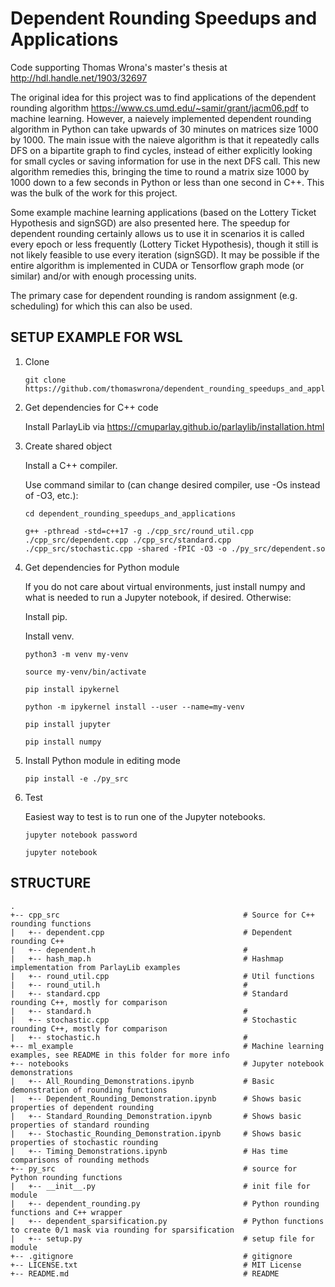# Dependent Rounding Speedups and Applications

Code supporting Thomas Wrona's master's thesis at http://hdl.handle.net/1903/32697

The original idea for this project was to find applications of the dependent rounding algorithm https://www.cs.umd.edu/~samir/grant/jacm06.pdf to machine learning. However, a naievely implemented dependent rounding algorithm in Python can take upwards of 30 minutes on matrices size 1000 by 1000. The main issue with the naieve algorithm is that it repeatedly calls DFS on a bipartite graph to find cycles, instead of either explicitly looking for small cycles or saving information for use in the next DFS call. This new algorithm remedies this, bringing the time to round a matrix size 1000 by 1000 down to a few seconds in Python or less than one second in C++. This was the bulk of the work for this project.

Some example machine learning applications (based on the Lottery Ticket Hypothesis and signSGD) are also presented here. The speedup for dependent rounding certainly allows us to use it in scenarios it is called every epoch or less frequently (Lottery Ticket Hypothesis), though it still is not likely feasible to use every iteration (signSGD). It may be possible if the entire algorithm is implemented in CUDA or Tensorflow graph mode (or similar) and/or with enough processing units.

The primary case for dependent rounding is random assignment (e.g. scheduling) for which this can also be used.

## SETUP EXAMPLE FOR WSL

1. Clone

    ```
    git clone https://github.com/thomaswrona/dependent_rounding_speedups_and_applications.git
    ```

2. Get dependencies for C++ code

    Install ParlayLib via https://cmuparlay.github.io/parlaylib/installation.html

3. Create shared object

    Install a C++ compiler.

    Use command similar to (can change desired compiler, use -Os instead of -O3, etc.):

    ```
    cd dependent_rounding_speedups_and_applications

    g++ -pthread -std=c++17 -g ./cpp_src/round_util.cpp ./cpp_src/dependent.cpp ./cpp_src/standard.cpp ./cpp_src/stochastic.cpp -shared -fPIC -O3 -o ./py_src/dependent.so
    ```

4. Get dependencies for Python module

    If you do not care about virtual environments, just install numpy and what is needed to run a Jupyter notebook, if desired. Otherwise:

    Install pip.

    Install venv.

    ```
    python3 -m venv my-venv
    
    source my-venv/bin/activate
    
    pip install ipykernel
    
    python -m ipykernel install --user --name=my-venv

    pip install jupyter

    pip install numpy
    
    ```

5. Install Python module in editing mode

    ```
    pip install -e ./py_src
    ```

6. Test

    Easiest way to test is to run one of the Jupyter notebooks.

    ```
    jupyter notebook password

    jupyter notebook
    ```


## STRUCTURE

```
.
+-- cpp_src                                         # Source for C++ rounding functions
|   +-- dependent.cpp                               # Dependent rounding C++
|   +-- dependent.h                                 #
|   +-- hash_map.h                                  # Hashmap implementation from ParlayLib examples
|   +-- round_util.cpp                              # Util functions
|   +-- round_util.h                                #
|   +-- standard.cpp                                # Standard rounding C++, mostly for comparison
|   +-- standard.h                                  #
|   +-- stochastic.cpp                              # Stochastic rounding C++, mostly for comparison
|   +-- stochastic.h                                #
+-- ml_example                                      # Machine learning examples, see README in this folder for more info
+-- notebooks                                       # Jupyter notebook demonstrations
|   +-- All_Rounding_Demonstrations.ipynb           # Basic demonstration of rounding functions
|   +-- Dependent_Rounding_Demonstration.ipynb      # Shows basic properties of dependent rounding
|   +-- Standard_Rounding_Demonstration.ipynb       # Shows basic properties of standard rounding
|   +-- Stochastic_Rounding_Demonstration.ipynb     # Shows basic properties of stochastic rounding
|   +-- Timing_Demonstrations.ipynb                 # Has time comparisons of rounding methods
+-- py_src                                          # source for Python rounding functions
|   +-- __init__.py                                 # init file for module
|   +-- dependent_rounding.py                       # Python rounding functions and C++ wrapper
|   +-- dependent_sparsification.py                 # Python functions to create 0/1 mask via rounding for sparsification
|   +-- setup.py                                    # setup file for module
+-- .gitignore                                      # gitignore
+-- LICENSE.txt                                     # MIT License
+-- README.md                                       # README
```